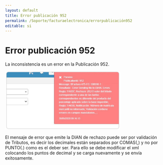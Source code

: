 ```yaml
---
layout: default
title: Error publicación 952
permalink: /Soporte/facturaelectronica/errorpublicación952
editable: si
---
```

# Error publicación 952 

La inconsistencia es un error en la Publicación 952.  

![](952.png)  

El mensaje de error que emite la DIAN de rechazo puede ser por validación de Tributos, es decir los decimales están separados por COMAS(,) y no por PUNTO(.) como es el deber ser. Para ello se debe modificar el xml colocando los puntos de decimal y se carga nuevamente y se envía exitosamente.  


